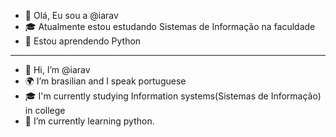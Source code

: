 - 👋 Olá, Eu sou a @iarav
- 🎓 Atualmente estou estudando Sistemas de Informação na faculdade
- 🌱 Estou aprendendo Python
- -------------------------------------------------------------------------------------
- 👋 Hi, I’m @iarav
- 🌍 I’m brasilian and I speak portuguese
- 🎓 I'm currently studying Information systems(Sistemas de Informação) in college
- 🌱 I’m currently learning python.

<!---
iarav/iarav is a ✨ special ✨ repository because its `README.md` (this file) appears on your GitHub profile.
You can click the Preview link to take a look at your changes.
--->

